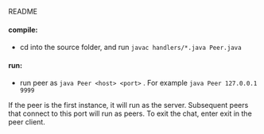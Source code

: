 README

#### compile: 
- cd into the source folder, and run `javac handlers/*.java Peer.java`


#### run: 
- run peer as `java Peer <host> <port>` . For example `java Peer 127.0.0.1 9999`

If the peer is the first instance, it will run as the server. 
Subsequent peers that connect to this port will run as peers.
To exit the chat, enter exit in the peer client.
